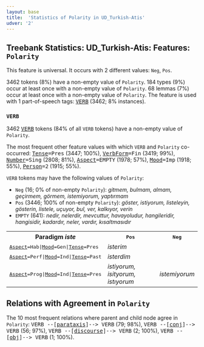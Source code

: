 ```yaml
---
layout: base
title:  'Statistics of Polarity in UD_Turkish-Atis'
udver: '2'
---
```


## Treebank Statistics: UD_Turkish-Atis: Features: `Polarity`

This feature is universal.
It occurs with 2 different values: `Neg`, `Pos`.

3462 tokens (8%) have a non-empty value of `Polarity`.
184 types (9%) occur at least once with a non-empty value of `Polarity`.
68 lemmas (7%) occur at least once with a non-empty value of `Polarity`.
The feature is used with 1 part-of-speech tags: <tt><a href="tr_atis-pos-VERB.html">VERB</a></tt> (3462; 8% instances).

### `VERB`

3462 <tt><a href="tr_atis-pos-VERB.html">VERB</a></tt> tokens (84% of all `VERB` tokens) have a non-empty value of `Polarity`.

The most frequent other feature values with which `VERB` and `Polarity` co-occurred: <tt><a href="tr_atis-feat-Tense.html">Tense</a></tt><tt>=Pres</tt> (3447; 100%), <tt><a href="tr_atis-feat-VerbForm.html">VerbForm</a></tt><tt>=Fin</tt> (3419; 99%), <tt><a href="tr_atis-feat-Number.html">Number</a></tt><tt>=Sing</tt> (2808; 81%), <tt><a href="tr_atis-feat-Aspect.html">Aspect</a></tt><tt>=EMPTY</tt> (1978; 57%), <tt><a href="tr_atis-feat-Mood.html">Mood</a></tt><tt>=Imp</tt> (1918; 55%), <tt><a href="tr_atis-feat-Person.html">Person</a></tt><tt>=2</tt> (1915; 55%).

`VERB` tokens may have the following values of `Polarity`:

* `Neg` (16; 0% of non-empty `Polarity`): <em>gitmem, bulmam, almam, geçirmem, görmem, istemiyorum, yaptırmam</em>
* `Pos` (3446; 100% of non-empty `Polarity`): <em>göster, istiyorum, listeleyin, gösterin, listele, uçuyor, bul, ver, kalkıyor, verin</em>
* `EMPTY` (641): <em>nedir, nelerdir, mevcuttur, havayoludur, hangileridir, hangisidir, kadardır, neler, vardır, kısaltmasıdır</em>

<table>
  <tr><th>Paradigm <i>iste</i></th><th><tt>Pos</tt></th><th><tt>Neg</tt></th></tr>
  <tr><td><tt><tt><a href="tr_atis-feat-Aspect.html">Aspect</a></tt><tt>=Hab</tt>|<tt><a href="tr_atis-feat-Mood.html">Mood</a></tt><tt>=Gen</tt>|<tt><a href="tr_atis-feat-Tense.html">Tense</a></tt><tt>=Pres</tt></tt></td><td><em>isterim</em></td><td></td></tr>
  <tr><td><tt><tt><a href="tr_atis-feat-Aspect.html">Aspect</a></tt><tt>=Perf</tt>|<tt><a href="tr_atis-feat-Mood.html">Mood</a></tt><tt>=Ind</tt>|<tt><a href="tr_atis-feat-Tense.html">Tense</a></tt><tt>=Past</tt></tt></td><td><em>isterdim</em></td><td></td></tr>
  <tr><td><tt><tt><a href="tr_atis-feat-Aspect.html">Aspect</a></tt><tt>=Prog</tt>|<tt><a href="tr_atis-feat-Mood.html">Mood</a></tt><tt>=Ind</tt>|<tt><a href="tr_atis-feat-Tense.html">Tense</a></tt><tt>=Pres</tt></tt></td><td><em>istiyorum, isityorum, istıyorum</em></td><td><em>istemiyorum</em></td></tr>
</table>

## Relations with Agreement in `Polarity`

The 10 most frequent relations where parent and child node agree in `Polarity`:
<tt>VERB --[<tt><a href="tr_atis-dep-parataxis.html">parataxis</a></tt>]--> VERB</tt> (79; 98%),
<tt>VERB --[<tt><a href="tr_atis-dep-conj.html">conj</a></tt>]--> VERB</tt> (56; 97%),
<tt>VERB --[<tt><a href="tr_atis-dep-discourse.html">discourse</a></tt>]--> VERB</tt> (2; 100%),
<tt>VERB --[<tt><a href="tr_atis-dep-obj.html">obj</a></tt>]--> VERB</tt> (1; 100%).

